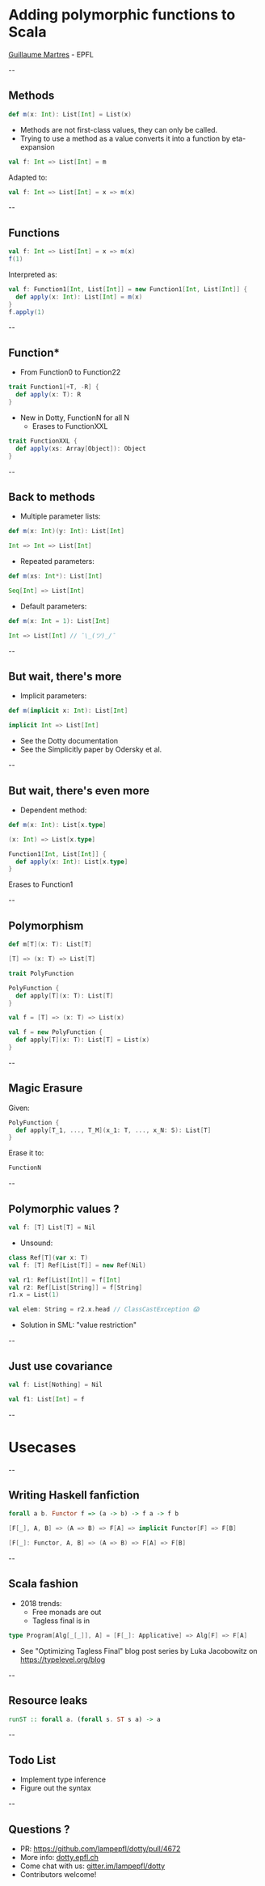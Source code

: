 # Adding polymorphic functions to Scala
[Guillaume Martres](http://guillaume.martres.me) - EPFL

<!-- .element: style="text-align: center !important" -->
--
## Methods
``` scala
def m(x: Int): List[Int] = List(x)
```
- <!-- .element: class="fragment" --> Methods are not first-class values, they
  can only be called.
- <!-- .element: class="fragment" --> Trying to use a method as a value converts it into a function by eta-expansion

``` scala
val f: Int => List[Int] = m
```
<!-- .element: class="fragment" --> 

Adapted to: <!-- .element: class="fragment" -->

``` scala
val f: Int => List[Int] = x => m(x)
```
<!-- .element: class="fragment" --> 

--
## Functions
``` scala
val f: Int => List[Int] = x => m(x)
f(1)
```

Interpreted as: <!-- .element: class="fragment" --> 

``` scala
val f: Function1[Int, List[Int]] = new Function1[Int, List[Int]] {
  def apply(x: Int): List[Int] = m(x)
}
f.apply(1)
```
<!-- .element: class="fragment" -->

--
## <span style="text-transform: none;">Function*</span>

- <!-- .element: class="fragment" --> From Function0 to Function22

``` scala
trait Function1[+T, -R] {
  def apply(x: T): R
}
```
<!-- .element: class="fragment" --> 

- <!-- .element: class="fragment" --> New in Dotty, FunctionN for all N
  - <!-- .element: class="fragment" --> Erases to FunctionXXL

``` scala
trait FunctionXXL {
  def apply(xs: Array[Object]): Object
}
```
<!-- .element: class="fragment" -->

--

## Back to methods
- <!-- .element: class="fragment" --> Multiple parameter lists:

``` scala
def m(x: Int)(y: Int): List[Int]
```
<!-- .element: class="fragment" --> 

``` scala
Int => Int => List[Int]
```
<!-- .element: class="fragment" --> 

- <!-- .element: class="fragment" --> Repeated parameters:

``` scala
def m(xs: Int*): List[Int]
```
<!-- .element: class="fragment" --> 

``` scala
Seq[Int] => List[Int]
```
<!-- .element: class="fragment" --> 

- <!-- .element: class="fragment" --> Default parameters:

``` scala
def m(x: Int = 1): List[Int]
```
<!-- .element: class="fragment" --> 

``` scala
Int => List[Int] // ¯\_(ツ)_/¯
```
<!-- .element: class="fragment" --> 

--
## But wait, there's more

- <!-- .element: class="fragment" --> Implicit parameters:

``` scala
def m(implicit x: Int): List[Int]
```
<!-- .element: class="fragment" --> 

``` scala
implicit Int => List[Int]
```
<!-- .element: class="fragment" --> 

- <!-- .element: class="fragment" --> See the Dotty documentation
- <!-- .element: class="fragment" --> See the Simplicitly paper by Odersky et al.<!-- .element: class="fragment" -->

--
## But wait, there's even more
- <!-- .element: class="fragment" --> Dependent method:

``` scala
def m(x: Int): List[x.type]
```
<!-- .element: class="fragment" --> 

``` scala
(x: Int) => List[x.type]
```
<!-- .element: class="fragment" --> 

``` scala
Function1[Int, List[Int]] {
  def apply(x: Int): List[x.type]
}
```
<!-- .element: class="fragment" --> 

Erases to Function1 <!-- .element: class="fragment" -->

--
## Polymorphism

``` scala
def m[T](x: T): List[T]
```
<!-- .element: class="fragment" --> 

``` scala
[T] => (x: T) => List[T]
```
<!-- .element: class="fragment" --> 

``` scala
trait PolyFunction
```
<!-- .element: class="fragment" --> 

``` scala
PolyFunction {
  def apply[T](x: T): List[T]
}
```
<!-- .element: class="fragment" --> 

``` scala
val f = [T] => (x: T) => List(x)
```
<!-- .element: class="fragment" --> 

``` scala
val f = new PolyFunction {
  def apply[T](x: T): List[T] = List(x)
}
```
<!-- .element: class="fragment" --> 

--
## Magic Erasure

Given: <!-- .element: class="fragment" --> 

``` scala
PolyFunction {
  def apply[T_1, ..., T_M](x_1: T, ..., x_N: S): List[T]
}

```
<!-- .element: class="fragment" --> 

Erase it to: <!-- .element: class="fragment" --> 

``` scala
FunctionN
```
<!-- .element: class="fragment" --> 

--
## Polymorphic values ?
``` scala
val f: [T] List[T] = Nil
```
 <!-- .element: class="fragment" --> 

- Unsound: <!-- .element: class="fragment" --> 

``` scala
class Ref[T](var x: T)
val f: [T] Ref[List[T]] = new Ref(Nil)

val r1: Ref[List[Int]] = f[Int]
val r2: Ref[List[String]] = f[String]
r1.x = List(1)

val elem: String = r2.x.head // ClassCastException 😱
```
 <!-- .element: class="fragment" --> 

- <!-- .element: class="fragment" --> Solution in SML: "value restriction" 
--
## Just use covariance
``` scala
val f: List[Nothing] = Nil

val f1: List[Int] = f
```
--
# Usecases
--
## Writing Haskell fanfiction

``` haskell
forall a b. Functor f => (a -> b) -> f a -> f b
```
 <!-- .element: class="fragment" --> 

``` scala
[F[_], A, B] => (A => B) => F[A] => implicit Functor[F] => F[B]
```
 <!-- .element: class="fragment" --> 
 
``` scala
[F[_]: Functor, A, B] => (A => B) => F[A] => F[B]
```
 <!-- .element: class="fragment" --> 

--
## Scala fashion
- <!-- .element: class="fragment" --> 2018 trends:
  - <!-- .element: class="fragment" --> Free monads are out
  - <!-- .element: class="fragment" --> Tagless final is in

``` scala
type Program[Alg[_[_]], A] = [F[_]: Applicative] => Alg[F] => F[A]
```
<!-- .element: class="fragment" --> 

- <!-- .element: class="fragment" --> See "Optimizing Tagless Final" blog post
  series by Luka Jacobowitz on https://typelevel.org/blog

--
## Resource leaks

```haskell
runST :: forall a. (forall s. ST s a) -> a
```

--
## Todo List

- <!-- .element: class="fragment" --> Implement type inference
- <!-- .element: class="fragment" --> Figure out the syntax

--
## Questions ?
- PR: https://github.com/lampepfl/dotty/pull/4672
- More info: [dotty.epfl.ch](dotty.epfl.ch)
- Come chat with us: [gitter.im/lampepfl/dotty](http://gitter.im/lampepfl/dotty)
- Contributors welcome!
